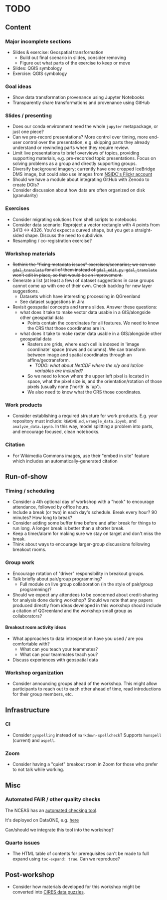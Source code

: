 # TODO

## Content

### Major incomplete sections

* Slides & exercise: Geospatial transformation
    * Build out final scenario in slides, consider removing
    * Figure out what parts of the exercise to keep or move
* Slides: QGIS symbology
* Exercise: QGIS symbology


### Goal ideas

* Show data transformation provenance using Jupyter Notebooks
* Transparently share transformations and provenance using GitHub


### Slides / presenting

* Does our conda environment need the whole `jupyter` metapackage, or just one piece?
* Can we pre-record presentations? More control over timing, more end-user control over
  the presentation, e.g. skipping parts they already understand or rewinding parts when
  they require review.
* Limit live presentations to brief overviews of topics, providing supporting materials,
  e.g. pre-recorded topic presentations. Focus on solving problems as a group and
  directly supporting groups.
* Diversify background imagery; currently have one cropped IceBridge DMS image, but
  could also use images from [NSIDC's Flickr
  account](https://www.flickr.com/photos/nsidc/albums/72157715526805678)
* Should we have a module about integrating GitHub with Zenodo to create DOIs?
* Consider discussion about how data are often organized on disk (granularity)


### Exercises

* Consider migrating solutions from shell scripts to notebooks
* Consider data scenario: Reproject a vector rectangle with 4 points from 3413 <-> 4326.
  You'd expect a curved shape, but you get a straight-sided shape. Discuss the need to
  subdivide.
* Resampling / co-registration exercise?


### Workshop materials

* ~~Rethink the "fixing metadata issues" exercises/scenarios; we can use `gdal_translate`
  for all of them instead of `gdal_edit.py`. `gdal_translate` won't edit in place, so
  that would be an improvement.~~
* Generate a list (at least a few) of dataset suggestions in case groups cannot
  come up with one of their own. Check backlog for new layer suggestions.
    * Datasets which have interesting processing in QGreenland
    * See dataset suggestions in Jira
* Revisit geospatial concepts and terms slides. Answer these questions:
    * what does it take to make vector data usable in a GIS/alongside other geospatial data
        * Points contain the coordinates for all features. We need to know the
          CRS that those coordinates are in.
    * what does it take to make raster data usable in a GIS/alongside other geospatial data
        * Rasters are grids, where each cell is indexed in 'image coordinate'
          space (rows and columns). We can transform between image and spatial
          coordinates through an affine/geotransform.
            * _TODO: what about NetCDF where the x/y and lat/lon variables are included?_
        * So we need to know where the upper left pixel is located in space,
          what the pixel size is, and the orientation/rotation of those pixels
          (usually none ('north' is 'up').
        * We also need to know what the CRS those coordinates.


### Work products

* Consider establishing a required structure for work products. E.g. your repository
  must include: `README.md`, `wrangle_data.ipynb`, and `analyze_data.ipynb`. In this
  way, model splitting a problem into parts, and encourage focused, clean notebooks.


### Citation

* For Wikimedia Commons images, use their "embed in site" feature which includes an
  automatically-generated citation


## Run-of-show

### Timing / scheduling

* Consider a 4th optional day of workshop with a "hook" to encourage attendance,
  followed by office hours.
* Include a break (or two) in each day's schedule. Break every hour? 90 minutes? How
  long to break?
* Consider adding some buffer time before and after break for things to run
  long. A longer break is better than a shorter break.
* Keep a timer/alarm for making sure we stay on target and don't miss the break.
* Think about ways to encourage larger-group discussions following breakout rooms.


### Group work

* Encourage rotation of "driver" responsibility in breakout groups.
* Talk briefly about pair/group programming?
    * Full module on live group collaboration (in the style of pair/group programming)?
* Should we expect any attendees to be concerned about credit-sharing for
  analysis done during workshop? Should we note that any papers produced
  directly from ideas developed in this workshop should include a citation of
  QGreenland and the workshop small group as collaborators?


#### Breakout room activity ideas

* What approaches to data introspection have you used / are you comfortable with?
    * What can you teach your teammates?
    * What can your teammates teach you?
* Discuss experiences with geospatial data


### Workshop organization

* Consider announcing groups ahead of the workshop. This might allow
  participants to reach out to each other ahead of time, read introductions for
  their group members, etc.


## Infrastructure

### CI

* Consider `pyspelling` instead of `markdown-spellcheck`? Supports `hunspell` (current)
  and `aspell`.


### Zoom

* Consider having a "quiet" breakout room in Zoom for those who prefer to not talk while
  working.


## Misc

### Automated FAIR / other quality checks

The NCEAS has an [automated checking tool](https://github.com/NCEAS/metadig-checks).

It's deployed on DataONE, e.g.
[here](https://arcticdata.io/catalog/quality/s=FAIR-suite-0.3.1/doi%3A10.18739%2FA2KW57K4R)

Can/should we integrate this tool into the workshop?


### Quarto issues

* The HTML table of contents for prerequisites can't be made to full expand using
  `toc-expand: true`. Can we reproduce?


## Post-workshop

* Consider how materials developed for this workshop might be converted into
  [CIRES data
  puzzles](https://datapuzzles.org/virtual-workshops/tipping-point-virtual-teacher-workshop).
